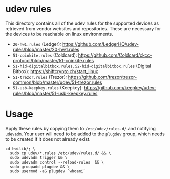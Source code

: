# udev rules

This directory contains all of the udev rules for the supported devices as retrieved from vendor websites and repositories.
These are necessary for the devices to be reachable on linux environments.

 - `20-hw1.rules` (Ledger): https://github.com/LedgerHQ/udev-rules/blob/master/20-hw1.rules
 - `51-coinkite.rules` (Coldcard): https://github.com/Coldcard/ckcc-protocol/blob/master/51-coinkite.rules
 - `51-hid-digitalbitbox.rules`, `52-hid-digitalbitbox.rules` (Digital Bitbox): https://shiftcrypto.ch/start_linux
 - `51-trezor.rules` (Trezor): https://github.com/trezor/trezor-common/blob/master/udev/51-trezor.rules
 - `51-usb-keepkey.rules` (Keepkey): https://github.com/keepkey/udev-rules/blob/master/51-usb-keepkey.rules

# Usage

Apply these rules by copying them to `/etc/udev/rules.d/` and notifying `udevadm`.
Your user will need to be added to the `plugdev` group, which needs to be created if it does not already exist.

```Shell
cd hwilib/; \
  sudo cp udev/*.rules /etc/udev/rules.d/ && \
  sudo udevadm trigger && \
  sudo udevadm control --reload-rules  && \
  sudo groupadd plugdev && \
  sudo usermod -aG plugdev `whoami`
```

